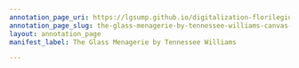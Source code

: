 ```yaml
---
annotation_page_uri: https://lgsump.github.io/digitalization-florilegium/annotations/the-glass-menagerie-by-tennessee-williams-canvas-1-165-621133.json
annotation_page_slug: the-glass-menagerie-by-tennessee-williams-canvas-1-165-621133
layout: annotation_page
manifest_label: The Glass Menagerie by Tennessee Williams

---
```


